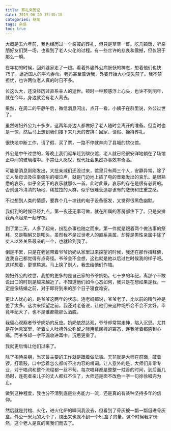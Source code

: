 ```yaml
---
title: 葬礼亲历记
date: 2019-06-29 15:30:18
categories: 随笔
tags: 杂感
toc: true
---
```

大概是五六年前，我也经历过一个亲戚的葬礼，但只是草草一瞥。吃几顿饭，听亲朋好友们哭一场，也看到了老人火化的过程。有一些丝许的悲哀和震撼，但仅限于那么一瞬。

在年初的时候，回外婆家走了一趟。看着外婆外公病恹恹的神态，想着他们也快75了，逼近国人的平均寿命。老妈甚至告诉我，外婆开始大小便失禁了。我不禁担忧，也许两位老人真的时日不多。

长这么大，还没经历过直系亲人的逝世。顿时一种预感浮上心头，也许不到明年，就在今年，身边就会有老人离去。

果然，在周二的平静午后，微信消息闪出，点开一看，小姨子在群里说，外公过世了。

虽然媳妇外公九十多岁，这两年身边人都做好了老人随时会离开的准备。但当时也是一惊，然后马上想到我们接下来几天的安排：回家、请假、操持葬礼。

很快地中断工作，请了假、买了票，一路不停就奔向了县城的殡仪馆。

外公是中午过世的，等晚上我们驱车赶到殡仪馆，老人就已经很安详地躺在了场馆正中间的玻璃棺中。不禁让人感叹，现代社会果然办事效率奇高。

可能是消息刚刚发出，大批亲戚们还没过来，馆里只有两三个人，安静异常，除了丈人岳母谈及往事偶尔的啜泣声，就是门边地上插了电的音箱发出的哀乐。是很熟悉的哀乐，似乎全天下的哀乐就那么一首。此时此景，哀乐的存在是很有必要的。否则这冷清清的场地、稀拉拉的人群，似乎很难营造那该有的悲伤和庄重之感。

不过想到人类的情感，要靠个几十块钱的电子设备驱发，又觉得很黑色幽默。

我们到的时候已经九点，第一夜还无事可做，就在所属的客房部住下了。只是安排我两点起来一起守夜。

到了第二天，人多了起来，纷乱杂事也随之而来。第一件就是跟着两个做法事的祭拜，又是鞠躬又是叩头。虽然我不是过世老人的直系亲属，却算是男性亲属中除了丈人以外关系最亲的一个，也就轮到我了。

倒是不累，只是在老爸带着爷爷奶奶从家里过来探望的时候，我还在那作揖拜佛，连我自己都觉得有点奇怪。爷爷会不会想，这也就是他以后过世时候我的样子吧。这样想着，更觉尴尬。马上换了别人，我去给他们作陪。

媳妇外公的过世，我想的更多的是自己家的爷爷奶奶。七十岁的年纪，离那个不敢说出口的时刻是越来越近了。不知道他们如今心态如何，我只是在想如果是我，一定是像结婚之前，对于即将到来的那个日子寝食难安。

更让人忧心的，是爷爷这两年的状态。连老妈都说，爷爷老了，比以前的精气神是差了太多。这次来探望之前，我还对老爸说，让他们来这种场所会不会不太好。毕竟年纪大了，也不是谁都能那么洒脱。

我留心观察者爷爷奶奶的反应。奶奶依然达观，爷爷却常常走神，陷入沉思。尤其是在休息室里，听着丈人吐槽外公弥留之际用纸尿裤的窘态，连我听着都感到心痛。而爷爷却一字不漏收进耳中。沉思更重了。

我就更后悔让他们过来了。

除了招待亲朋，当天最主要的工作就是跟着做法事。无非就是大师在前面，敲着锣，打着鼓，口中念着怎么都听不出内容的唱词。让人意外的是，大师们非常专业，对于唱词和整个流程都一丝不苟。每次唱拜都是整整一炷香的时间，到后面几场时，连死者亲儿子的丈人都扛不住了，大师还是面不改色一字一句徐徐唱完为止。

做到这种程度，我也分不清到底是业务能力一流，还是真的有某种坚持多年的信仰。

然后就是封棺、火化，进火化炉的瞬间我没去，但看到了骨灰被一瓢一瓢舀进骨灰盒。外公一米九的大个子，烧出来也就不到一个5L盒子的量。这个时候我才恍然，这个老人是真的离我们而去了。